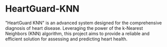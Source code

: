 # HeartGuard-KNN
"HeartGuard KNN" is an advanced system designed for the comprehensive diagnosis of heart disease. Leveraging the power of the k-Nearest Neighbors (KNN) algorithm, this project aims to provide a reliable and efficient solution for assessing and predicting heart health.
